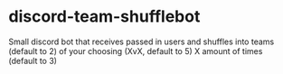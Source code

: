 # discord-team-shufflebot
Small discord bot that receives passed in users and shuffles into teams (default to 2) of your choosing (XvX, default to 5) X amount of times (default to 3)
